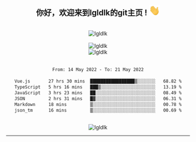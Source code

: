 <div align="center">
<h2> 你好，欢迎来到lgldlk的git主页 ! <img src="https://github.com/lgldlk/lgldlk/blob/main/gifs/Hi.gif" width="30px"></h2>
</div>

<div align="center">
 </br>
 <img src="http://aiitapp.cn:8091/?color=rgba(37,144,118,1)&shadowColor=rgba(12,16,20,1)&fontSize=120&&shadowOffsetX=9&shadowOffsetY=11" height="26px" alt="lgldlk" />
 </br>

   </br>
 <img src="https://github-readme-stats.vercel.app/api?username=lgldlk&show_icons=true&theme=gotham&locale=cn" alt="lgldlk" />
 

</br>

<img  src="http://github-readme-stats.vercel.app/api/top-langs/?username=lgldlk&show_icons=true&theme=gotham&locale=cn&layout=compact" alt="lgldlk"/>  
</br>
</br>

<!--START_SECTION:waka-->

```text
From: 14 May 2022 - To: 21 May 2022

Vue.js       27 hrs 30 mins  █████████████████▒░░░░░░░   68.82 %
TypeScript   5 hrs 16 mins   ███▒░░░░░░░░░░░░░░░░░░░░░   13.19 %
JavaScript   3 hrs 23 mins   ██░░░░░░░░░░░░░░░░░░░░░░░   08.49 %
JSON         2 hrs 31 mins   █▓░░░░░░░░░░░░░░░░░░░░░░░   06.31 %
Markdown     18 mins         ▒░░░░░░░░░░░░░░░░░░░░░░░░   00.78 %
json_tm      16 mins         ▒░░░░░░░░░░░░░░░░░░░░░░░░   00.69 %
```

<!--END_SECTION:waka-->

 </br>
  <img src="https://visitor-badge.glitch.me/badge?page_id=lgldlk" alt="lgldlk" />

---

 

